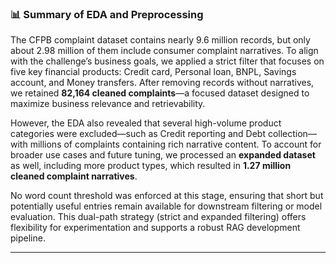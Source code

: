 
### 📊 Summary of EDA and Preprocessing

The CFPB complaint dataset contains nearly 9.6 million records, but only about 2.98 million of them include consumer complaint narratives. To align with the challenge’s business goals, we applied a strict filter that focuses on five key financial products: Credit card, Personal loan, BNPL, Savings account, and Money transfers. After removing records without narratives, we retained **82,164 cleaned complaints**—a focused dataset designed to maximize business relevance and retrievability.

However, the EDA also revealed that several high-volume product categories were excluded—such as Credit reporting and Debt collection—with millions of complaints containing rich narrative content. To account for broader use cases and future tuning, we processed an **expanded dataset** as well, including more product types, which resulted in **1.27 million cleaned complaint narratives**.

No word count threshold was enforced at this stage, ensuring that short but potentially useful entries remain available for downstream filtering or model evaluation. This dual-path strategy (strict and expanded filtering) offers flexibility for experimentation and supports a robust RAG development pipeline.

---

